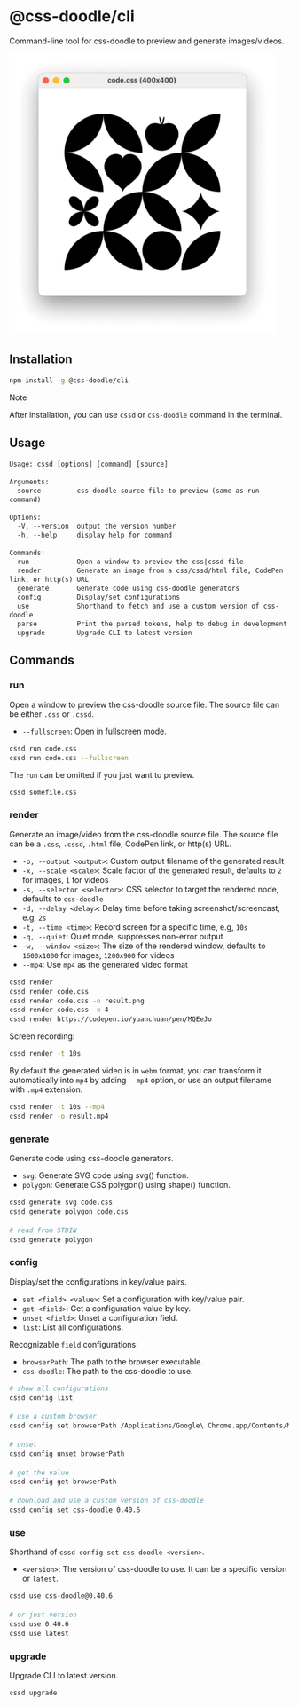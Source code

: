 # @css-doodle/cli

Command-line tool for css-doodle to preview and generate images/videos.

<img src="screenshot/preview.png" width="480px" alt="screenshot" />

## Installation

```bash
npm install -g @css-doodle/cli
```

>[!NOTE]
> After installation, you can use `cssd` or `css-doodle` command in the terminal.

## Usage

```console
Usage: cssd [options] [command] [source]

Arguments:
  source         css-doodle source file to preview (same as run command)

Options:
  -V, --version  output the version number
  -h, --help     display help for command

Commands:
  run            Open a window to preview the css|cssd file
  render         Generate an image from a css/cssd/html file, CodePen link, or http(s) URL
  generate       Generate code using css-doodle generators
  config         Display/set configurations
  use            Shorthand to fetch and use a custom version of css-doodle
  parse          Print the parsed tokens, help to debug in development
  upgrade        Upgrade CLI to latest version
```

## Commands

### run
Open a window to preview the css-doodle source file. The source file can be either `.css` or `.cssd`.

* `--fullscreen`: Open in fullscreen mode.

```bash
cssd run code.css
cssd run code.css --fullscreen
```

The `run` can be omitted if you just want to preview.

```bash
cssd somefile.css
```

### render
Generate an image/video from the css-doodle source file.
The source file can be a `.css`, `.cssd`, `.html` file, CodePen link, or http(s) URL.

* `-o, --output <output>`:      Custom output filename of the generated result
* `-x, --scale <scale>`:        Scale factor of the generated result, defaults to `2` for images, `1` for videos
* `-s, --selector <selector>`:  CSS selector to target the rendered node, defaults to `css-doodle`
* `-d, --delay <delay>`:        Delay time before taking screenshot/screencast, e.g, `2s`
* `-t, --time <time>`:          Record screen for a specific time, e.g, `10s`
* `-q, --quiet`:                Quiet mode, suppresses non-error output
* `-w, --window <size>`:        The size of the rendered window, defaults to `1600x1000` for images, `1200x900` for videos
* `--mp4`:                      Use `mp4` as the generated video format


```bash
cssd render
cssd render code.css
cssd render code.css -o result.png
cssd render code.css -x 4
cssd render https://codepen.io/yuanchuan/pen/MQEeJo
```

Screen recording:

```bash
cssd render -t 10s
```

By default the generated video is in `webm` format,
you can transform it automatically into `mp4` by adding `--mp4` option,
or use an output filename with `.mp4` extension.

```bash
cssd render -t 10s --mp4
cssd render -o result.mp4
```

### generate

Generate code using css-doodle generators.

* `svg`: Generate SVG code using svg() function.
* `polygon`: Generate CSS polygon() using shape() function.

```bash
cssd generate svg code.css
cssd generate polygon code.css

# read from STDIN
cssd generate polygon
```

### config

Display/set the configurations in key/value pairs.

* `set <field> <value>`: Set a configuration with key/value pair.
* `get <field>`: Get a configuration value by key.
* `unset <field>`: Unset a configuration field.
* `list`: List all configurations.

Recognizable `field` configurations:

* `browserPath`: The path to the browser executable.
* `css-doodle`: The path to the css-doodle to use.

```bash
# show all configurations
cssd config list

# use a custom browser
cssd config set browserPath /Applications/Google\ Chrome.app/Contents/MacOS/Google\ Chrome

# unset
cssd config unset browserPath

# get the value
cssd config get browserPath

# download and use a custom version of css-doodle
cssd config set css-doodle 0.40.6
```

### use
Shorthand of `cssd config set css-doodle <version>`.

* `<version>`: The version of css-doodle to use. It can be a specific version or `latest`.

```bash
cssd use css-doodle@0.40.6

# or just version
cssd use 0.40.6
cssd use latest
```

### upgrade
Upgrade CLI to latest version.

```bash
cssd upgrade
```
